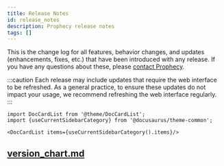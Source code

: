 ```yaml
---
title: Release Notes
id: release_notes
description: Prophecy release notes
tags: []
---
```


This is the change log for all features, behavior changes, and updates (enhancements, fixes, etc.) that have been introduced with any release. If you have any questions about these, please [contact Prophecy](mailto:contact.us@Prophecy.io).

:::caution
Each release may include updates that require the web interface to be refreshed.
As a general practice, to ensure these updates do not impact your usage, we recommend refreshing the web interface regularly.
:::

```mdx-code-block
import DocCardList from '@theme/DocCardList';
import {useCurrentSidebarCategory} from '@docusaurus/theme-common';

<DocCardList items={useCurrentSidebarCategory().items}/>
```

## [version_chart.md](version_chart.md)
